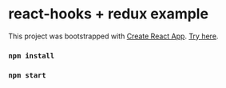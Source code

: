 # react-hooks + redux example

This project was bootstrapped with [Create React App](https://github.com/facebook/create-react-app).
[Try here](http://outrowender.github.io/react-hooks-redux-simple-example/).

### `npm install`
### `npm start`

